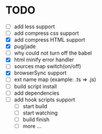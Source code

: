 # TODO

- [ ] add less support
- [ ] add compress css support
- [x] add compress HTML support
- [x] pug/jade
- [ ] why could not turn off the babel
- [x] html minify error handler
- [ ] sources map switch(on/off)
- [x] browserSync support
- [ ] ext name map (example: .ts => .js)
- [ ] build script install
- [ ] add dependencies
- [ ] add hook scripts support
	- [ ] start build
	- [ ] start watching
	- [ ] build finish
	- [ ] more ...
